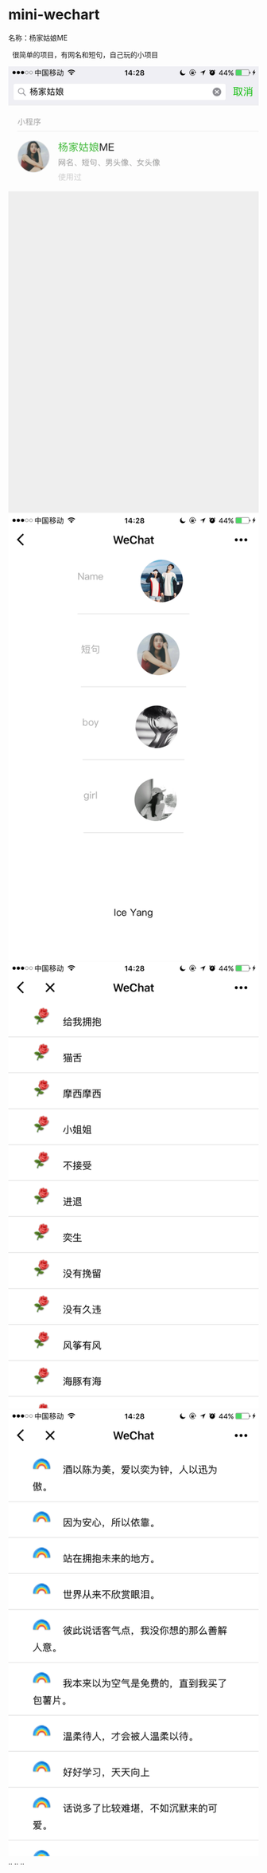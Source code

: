 # mini-wechart

名称：杨家姑娘ME

 
很简单的项目，有网名和短句，自己玩的小项目


<img src="show/1.png" />
<img src="show/2.png" />
<img src="show/3.png" />
<img src="show/4.png" />
..
..
..
